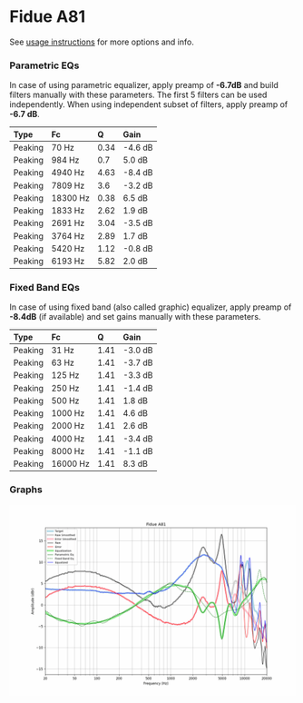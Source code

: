 # Fidue A81
See [usage instructions](https://github.com/jaakkopasanen/AutoEq#usage) for more options and info.

### Parametric EQs
In case of using parametric equalizer, apply preamp of **-6.7dB** and build filters manually
with these parameters. The first 5 filters can be used independently.
When using independent subset of filters, apply preamp of **-6.7 dB**.

| Type    | Fc       |    Q | Gain    |
|:--------|:---------|:-----|:--------|
| Peaking | 70 Hz    | 0.34 | -4.6 dB |
| Peaking | 984 Hz   | 0.7  | 5.0 dB  |
| Peaking | 4940 Hz  | 4.63 | -8.4 dB |
| Peaking | 7809 Hz  | 3.6  | -3.2 dB |
| Peaking | 18300 Hz | 0.38 | 6.5 dB  |
| Peaking | 1833 Hz  | 2.62 | 1.9 dB  |
| Peaking | 2691 Hz  | 3.04 | -3.5 dB |
| Peaking | 3764 Hz  | 2.89 | 1.7 dB  |
| Peaking | 5420 Hz  | 1.12 | -0.8 dB |
| Peaking | 6193 Hz  | 5.82 | 2.0 dB  |

### Fixed Band EQs
In case of using fixed band (also called graphic) equalizer, apply preamp of **-8.4dB**
(if available) and set gains manually with these parameters.

| Type    | Fc       |    Q | Gain    |
|:--------|:---------|:-----|:--------|
| Peaking | 31 Hz    | 1.41 | -3.0 dB |
| Peaking | 63 Hz    | 1.41 | -3.7 dB |
| Peaking | 125 Hz   | 1.41 | -3.3 dB |
| Peaking | 250 Hz   | 1.41 | -1.4 dB |
| Peaking | 500 Hz   | 1.41 | 1.8 dB  |
| Peaking | 1000 Hz  | 1.41 | 4.6 dB  |
| Peaking | 2000 Hz  | 1.41 | 2.6 dB  |
| Peaking | 4000 Hz  | 1.41 | -3.4 dB |
| Peaking | 8000 Hz  | 1.41 | -1.1 dB |
| Peaking | 16000 Hz | 1.41 | 8.3 dB  |

### Graphs
![](./Fidue%20A81.png)